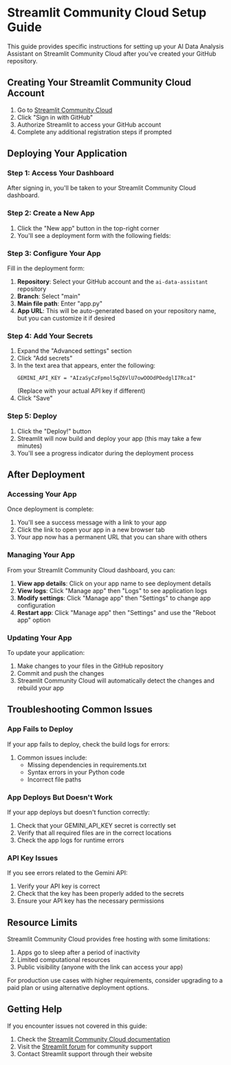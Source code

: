 # Streamlit Community Cloud Setup Guide

This guide provides specific instructions for setting up your AI Data Analysis Assistant on Streamlit Community Cloud after you've created your GitHub repository.

## Creating Your Streamlit Community Cloud Account

1. Go to [Streamlit Community Cloud](https://streamlit.io/cloud)
2. Click "Sign in with GitHub"
3. Authorize Streamlit to access your GitHub account
4. Complete any additional registration steps if prompted

## Deploying Your Application

### Step 1: Access Your Dashboard
After signing in, you'll be taken to your Streamlit Community Cloud dashboard.

### Step 2: Create a New App
1. Click the "New app" button in the top-right corner
2. You'll see a deployment form with the following fields:

### Step 3: Configure Your App
Fill in the deployment form:
1. **Repository**: Select your GitHub account and the `ai-data-assistant` repository
2. **Branch**: Select "main"
3. **Main file path**: Enter "app.py"
4. **App URL**: This will be auto-generated based on your repository name, but you can customize it if desired

### Step 4: Add Your Secrets
1. Expand the "Advanced settings" section
2. Click "Add secrets"
3. In the text area that appears, enter the following:
   ```
   GEMINI_API_KEY = "AIzaSyCzFpmol5qZ6VlU7owOOOdPOedglI7RcaI"
   ```
   (Replace with your actual API key if different)
4. Click "Save"

### Step 5: Deploy
1. Click the "Deploy!" button
2. Streamlit will now build and deploy your app (this may take a few minutes)
3. You'll see a progress indicator during the deployment process

## After Deployment

### Accessing Your App
Once deployment is complete:
1. You'll see a success message with a link to your app
2. Click the link to open your app in a new browser tab
3. Your app now has a permanent URL that you can share with others

### Managing Your App
From your Streamlit Community Cloud dashboard, you can:
1. **View app details**: Click on your app name to see deployment details
2. **View logs**: Click "Manage app" then "Logs" to see application logs
3. **Modify settings**: Click "Manage app" then "Settings" to change app configuration
4. **Restart app**: Click "Manage app" then "Settings" and use the "Reboot app" option

### Updating Your App
To update your application:
1. Make changes to your files in the GitHub repository
2. Commit and push the changes
3. Streamlit Community Cloud will automatically detect the changes and rebuild your app

## Troubleshooting Common Issues

### App Fails to Deploy
If your app fails to deploy, check the build logs for errors:
1. Common issues include:
   - Missing dependencies in requirements.txt
   - Syntax errors in your Python code
   - Incorrect file paths

### App Deploys But Doesn't Work
If your app deploys but doesn't function correctly:
1. Check that your GEMINI_API_KEY secret is correctly set
2. Verify that all required files are in the correct locations
3. Check the app logs for runtime errors

### API Key Issues
If you see errors related to the Gemini API:
1. Verify your API key is correct
2. Check that the key has been properly added to the secrets
3. Ensure your API key has the necessary permissions

## Resource Limits

Streamlit Community Cloud provides free hosting with some limitations:
1. Apps go to sleep after a period of inactivity
2. Limited computational resources
3. Public visibility (anyone with the link can access your app)

For production use cases with higher requirements, consider upgrading to a paid plan or using alternative deployment options.

## Getting Help

If you encounter issues not covered in this guide:
1. Check the [Streamlit Community Cloud documentation](https://docs.streamlit.io/deploy/streamlit-community-cloud)
2. Visit the [Streamlit forum](https://discuss.streamlit.io/) for community support
3. Contact Streamlit support through their website
